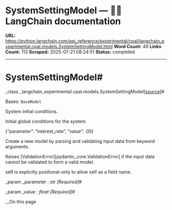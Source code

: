 # SystemSettingModel — 🦜🔗 LangChain  documentation

**URL:** https://python.langchain.com/api_reference/experimental/cpal/langchain_experimental.cpal.models.SystemSettingModel.html
**Word Count:** 49
**Links Count:** 113
**Scraped:** 2025-07-21 08:24:51
**Status:** completed

---

# SystemSettingModel\#

_class _langchain\_experimental.cpal.models.SystemSettingModel[\[source\]](https://python.langchain.com/api_reference/_modules/langchain_experimental/cpal/models.html#SystemSettingModel)\#     

Bases: `BaseModel`

System initial conditions.

Initial global conditions for the system.

\{“parameter”: “interest\_rate”, “value”: .05\}

Create a new model by parsing and validating input data from keyword arguments.

Raises \[ValidationError\]\[pydantic\_core.ValidationError\] if the input data cannot be validated to form a valid model.

self is explicitly positional-only to allow self as a field name.

_param _parameter _: str_ _\[Required\]_\#     

_param _value _: float_ _\[Required\]_\#     

__On this page